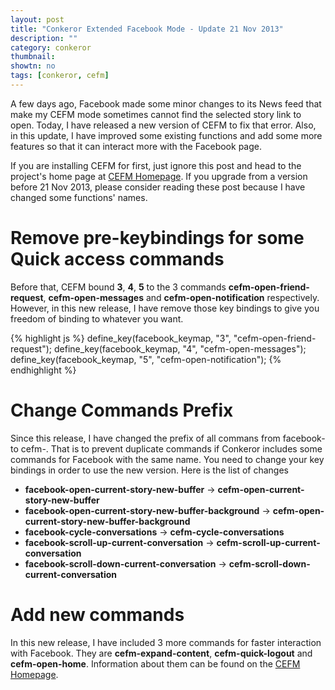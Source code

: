 ```yaml
---
layout: post
title: "Conkeror Extended Facebook Mode - Update 21 Nov 2013"
description: ""
category: conkeror
thumbnail: 
showtn: no
tags: [conkeror, cefm]
---
```



A few days ago, Facebook made some minor changes to its News feed that make my
CEFM mode sometimes cannot find the selected story link to open. Today, I have
released a new version of CEFM to fix that error. Also, in this update, I have
improved some existing functions and add some more features so that it can
interact more with the Facebook page.

If you are installing CEFM for first, just ignore this post and head to the
project's home page at [CEFM Homepage](/conkeror-extended-facebook-mode.html).
If you upgrade from a version before 21 Nov 2013, please consider reading these
post because I have changed some functions' names.

# Remove pre-keybindings for some Quick access commands

Before that, CEFM bound **3**, **4**, **5** to the 3 commands
**cefm-open-friend-request**, **cefm-open-messages** and
**cefm-open-notification** respectively. However, in this new release, I have
remove those key bindings to give you freedom of binding to whatever you want.

{% highlight js %}
define_key(facebook_keymap, "3", "cefm-open-friend-request");
define_key(facebook_keymap, "4", "cefm-open-messages");
define_key(facebook_keymap, "5", "cefm-open-notification");
{% endhighlight %}

# Change Commands Prefix

Since this release, I have changed the prefix of all commans from facebook- to
cefm-. That is to prevent duplicate commands if Conkeror includes some commands
for Facebook with the same name. You need to change your key bindings in order
to use the new version. Here is the list of changes

<!-- more -->

- **facebook-open-current-story-new-buffer** -> **cefm-open-current-story-new-buffer**
- **facebook-open-current-story-new-buffer-background** -> **cefm-open-current-story-new-buffer-background**
- **facebook-cycle-conversations** -> **cefm-cycle-conversations**
- **facebook-scroll-up-current-conversation** -> **cefm-scroll-up-current-conversation**
- **facebook-scroll-down-current-conversation** -> **cefm-scroll-down-current-conversation**

# Add new commands

In this new release, I have included 3 more commands for faster interaction
with Facebook. They are **cefm-expand-content**, **cefm-quick-logout** and
**cefm-open-home**. Information about them can be found on the
[CEFM Homepage](/conkeror-extended-facebook-mode.html).
